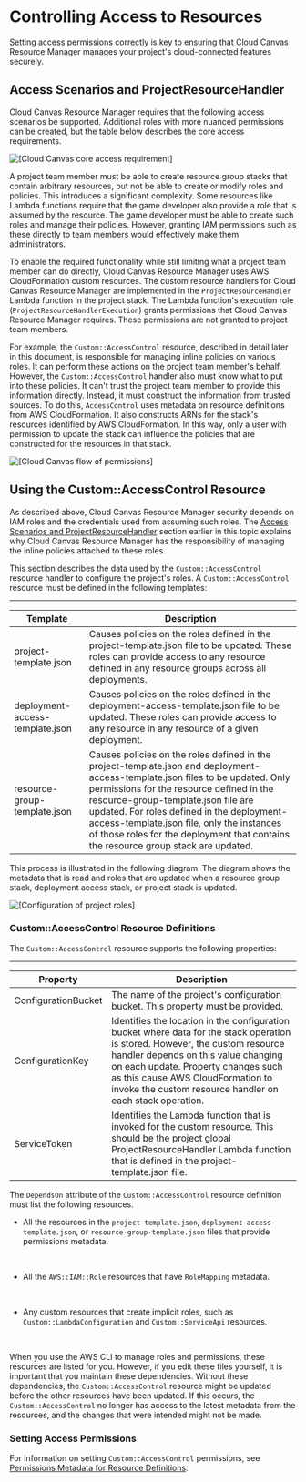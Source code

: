 # Controlling Access to Resources<a name="cloud-canvas-setting-access-permissions"></a>

Setting access permissions correctly is key to ensuring that Cloud Canvas Resource Manager manages your project's cloud\-connected features securely\.

## Access Scenarios and ProjectResourceHandler<a name="cloud-canvas-setting-access-permissions-access-scenarios-and-projectresourcehandler"></a>

Cloud Canvas Resource Manager requires that the following access scenarios be supported\. Additional roles with more nuanced permissions can be created, but the table below describes the core access requirements\.

![\[Cloud Canvas core access requirement\]](http://docs.aws.amazon.com/lumberyard/latest/userguide/images/cloud_canvas/cloud-canvas-setting-access-permissions-core-access-reqs.png)

A project team member must be able to create resource group stacks that contain arbitrary resources, but not be able to create or modify roles and policies\. This introduces a significant complexity\. Some resources like Lambda functions require that the game developer also provide a role that is assumed by the resource\. The game developer must be able to create such roles and manage their policies\. However, granting IAM permissions such as these directly to team members would effectively make them administrators\.

To enable the required functionality while still limiting what a project team member can do directly, Cloud Canvas Resource Manager uses AWS CloudFormation custom resources\. The custom resource handlers for Cloud Canvas Resource Manager are implemented in the `ProjectResourceHandler` Lambda function in the project stack\. The Lambda function's execution role \(`ProjectResourceHandlerExecution`\) grants permissions that Cloud Canvas Resource Manager requires\. These permissions are not granted to project team members\.

For example, the `Custom::AccessControl` resource, described in detail later in this document, is responsible for managing inline policies on various roles\. It can perform these actions on the project team member's behalf\. However, the `Custom::AccessControl` handler also must know what to put into these policies\. It can't trust the project team member to provide this information directly\. Instead, it must construct the information from trusted sources\. To do this, `AccessControl` uses metadata on resource definitions from AWS CloudFormation\. It also constructs ARNs for the stack's resources identified by AWS CloudFormation\. In this way, only a user with permission to update the stack can influence the policies that are constructed for the resources in that stack\.

![\[Cloud Canvas flow of permissions\]](http://docs.aws.amazon.com/lumberyard/latest/userguide/images/cloud_canvas/cloud-canvas-setting-access-permissions-flow.png)

## Using the Custom::AccessControl Resource<a name="cloud-canvas-setting-access-permissions-access-control"></a>

As described above, Cloud Canvas Resource Manager security depends on IAM roles and the credentials used from assuming such roles\. The [Access Scenarios and ProjectResourceHandler](#cloud-canvas-setting-access-permissions-access-scenarios-and-projectresourcehandler) section earlier in this topic explains why Cloud Canvas Resource Manager has the responsibility of managing the inline policies attached to these roles\.

This section describes the data used by the `Custom::AccessControl` resource handler to configure the project's roles\. A `Custom::AccessControl` resource must be defined in the following templates:


****  

| Template | Description | 
| --- | --- | 
| project\-template\.json | Causes policies on the roles defined in the project\-template\.json file to be updated\. These roles can provide access to any resource defined in any resource groups across all deployments\. | 
| deployment\-access\-template\.json | Causes policies on the roles defined in the deployment\-access\-template\.json file to be updated\. These roles can provide access to any resource in any resource of a given deployment\. | 
| resource\-group\-template\.json | Causes policies on the roles defined in the project\-template\.json and deployment\-access\-template\.json files to be updated\. Only permissions for the resource defined in the resource\-group\-template\.json file are updated\. For roles defined in the deployment\-access\-template\.json file, only the instances of those roles for the deployment that contains the resource group stack are updated\. | 

This process is illustrated in the following diagram\. The diagram shows the metadata that is read and roles that are updated when a resource group stack, deployment access stack, or project stack is updated\.

![\[Configuration of project roles\]](http://docs.aws.amazon.com/lumberyard/latest/userguide/images/cloud_canvas/cloud-canvas-setting-access-permissions-project-role-cfg.png)

### Custom::AccessControl Resource Definitions<a name="cloud-canvas-setting-access-permissions-custom-access-control-resource-definitions"></a>

The `Custom::AccessControl` resource supports the following properties:


****  

| Property | Description | 
| --- | --- | 
| ConfigurationBucket | The name of the project's configuration bucket\. This property must be provided\. | 
| ConfigurationKey | Identifies the location in the configuration bucket where data for the stack operation is stored\. However, the custom resource handler depends on this value changing on each update\. Property changes such as this cause AWS CloudFormation to invoke the custom resource handler on each stack operation\. | 
| ServiceToken | Identifies the Lambda function that is invoked for the custom resource\. This should be the project global ProjectResourceHandler Lambda function that is defined in the project\-template\.json file\. | 

The `DependsOn` attribute of the `Custom::AccessControl` resource definition must list the following resources\.
+ All the resources in the `project-template.json`, `deployment-access-template.json`, or `resource-group-template.json` files that provide permissions metadata\.

   
+ All the `AWS::IAM::Role` resources that have `RoleMapping` metadata\.

   
+ Any custom resources that create implicit roles, such as `Custom::LambdaConfiguration` and `Custom::ServiceApi` resources\.

   

When you use the AWS CLI to manage roles and permissions, these resources are listed for you\. However, if you edit these files yourself, it is important that you maintain these dependencies\. Without these dependencies, the `Custom::AccessControl` resource might be updated before the other resources have been updated\. If this occurs, the `Custom::AccessControl` no longer has access to the latest metadata from the resources, and the changes that were intended might not be made\.

### Setting Access Permissions<a name="cloud-canvas-setting-access-permissions-metadata-link"></a>

For information on setting `Custom::AccessControl` permissions, see [Permissions Metadata for Resource Definitions](permissions-metadata-for-resource-definitions.md)\.